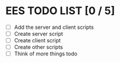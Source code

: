 # EES TODO LIST [0 / 5]

- [ ] Add the server and client scripts
- [ ] Create server script
- [ ] Create client script
- [ ] Create other scripts
- [ ] Think of more things todo